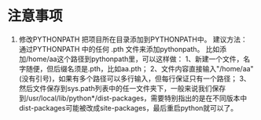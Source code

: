 # 注意事项
1. 修改PYTHONPATH
把项目所在目录添加到PYTHONPATH中。
建议方法：
通过PYTHONPATH 中的任何 .pth 文件来添加pythonpath。
比如添加/home/aa这个路径到pythonpath里，可以这样做：
    1、新建一个文件，名字随便，但后缀名须是.pth，比如aa.pth；
	2、文件内容直接输入"/home/aa"(没有引号)，如果有多个路径可以多行输入，但每行保证只有一个路径；
	3、然后文件保存到sys.path列表中的任一文件夹下，一般来说我们保存到/usr/local/lib/python*/dist-packages，需要特别指出的是在不同版本中dist-packages可能被改成site-packages，最后重启python就可以了。